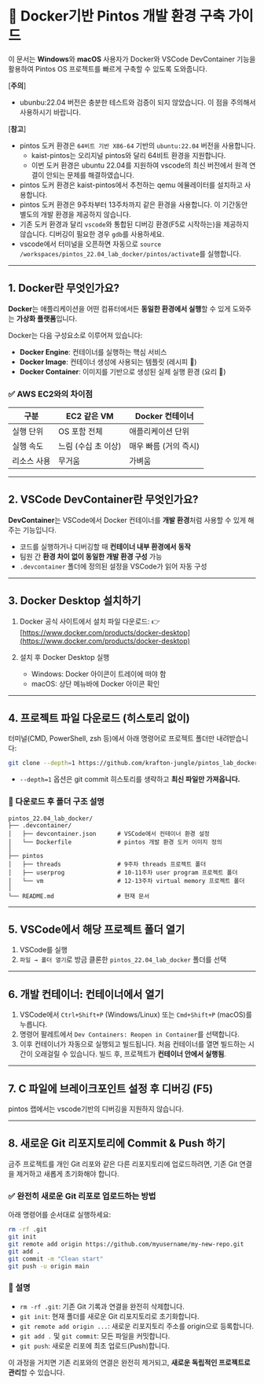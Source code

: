 # 📘 Docker기반 Pintos 개발 환경 구축 가이드

이 문서는 **Windows**와 **macOS** 사용자가 Docker와 VSCode DevContainer 기능을 활용하여 Pintos OS 프로젝트를 빠르게 구축할 수 있도록 도와줍니다.

[**주의**]
* ubunbu:22.04 버전은 충분한 테스트와 검증이 되지 않았습니다. 이 점을 주의해서 사용하시기 바랍니다.

[**참고**]
* pintos 도커 환경은 `64비트 기반 X86-64` 기반의 `ubuntu:22.04` 버전을 사용합니다.
   * kaist-pintos는 오리지널 pintos와 달리 64비트 환경을 지원합니다.
   * 이번 도커 환경은 ubuntu 22.04를 지원하여 vscode의 최신 버전에서 원격 연결이 안되는 문제를 해결하였습니다.
* pintos 도커 환경은 kaist-pintos에서 추천하는 qemu 에뮬레이터를 설치하고 사용합니다.
* pintos 도커 환경은 9주차부터 13주차까지 같은 환경을 사용합니다. 이 기간동안 별도의 개발 환경을 제공하지 않습니다.
* 기존 도커 환경과 달리 `vscode`와 통합된 디버깅 환경(F5로 시작하는)을 제공하지 않습니다. 디버깅이 필요한 경우 `gdb`를 사용하세요.
* vscode에서 터미널을 오픈하면 자동으로 `source /workspaces/pintos_22.04_lab_docker/pintos/activate`를 실행합니다.

---

## 1. Docker란 무엇인가요?

**Docker**는 애플리케이션을 어떤 컴퓨터에서든 **동일한 환경에서 실행**할 수 있게 도와주는 **가상화 플랫폼**입니다.

Docker는 다음 구성요소로 이루어져 있습니다:

- **Docker Engine**: 컨테이너를 실행하는 핵심 서비스
- **Docker Image**: 컨테이너 생성에 사용되는 템플릿 (레시피 📃)
- **Docker Container**: 이미지를 기반으로 생성된 실제 실행 환경 (요리 🍜)

### ✅ AWS EC2와의 차이점

| 구분 | EC2 같은 VM | Docker 컨테이너 |
|------|-------------|-----------------|
| 실행 단위 | OS 포함 전체 | 애플리케이션 단위 |
| 실행 속도 | 느림 (수십 초 이상) | 매우 빠름 (거의 즉시) |
| 리소스 사용 | 무거움 | 가벼움 |

---

## 2. VSCode DevContainer란 무엇인가요?

**DevContainer**는 VSCode에서 Docker 컨테이너를 **개발 환경**처럼 사용할 수 있게 해주는 기능입니다.

- 코드를 실행하거나 디버깅할 때 **컨테이너 내부 환경에서 동작**
- 팀원 간 **환경 차이 없이 동일한 개발 환경 구성** 가능
- `.devcontainer` 폴더에 정의된 설정을 VSCode가 읽어 자동 구성

---

## 3. Docker Desktop 설치하기

1. Docker 공식 사이트에서 설치 파일 다운로드:
   👉 [https://www.docker.com/products/docker-desktop](https://www.docker.com/products/docker-desktop)

2. 설치 후 Docker Desktop 실행
   - Windows: Docker 아이콘이 트레이에 떠야 함
   - macOS: 상단 메뉴바에 Docker 아이콘 확인

---

## 4. 프로젝트 파일 다운로드 (히스토리 없이)

터미널(CMD, PowerShell, zsh 등)에서 아래 명령어로 프로젝트 폴더만 내려받습니다:

```bash
git clone --depth=1 https://github.com/krafton-jungle/pintos_lab_docker.git
```

- `--depth=1` 옵션은 git commit 히스토리를 생략하고 **최신 파일만 가져옵니다.**

### 📂 다운로드 후 폴더 구조 설명

```
pintos_22.04_lab_docker/
├── .devcontainer/
│   ├── devcontainer.json      # VSCode에서 컨테이너 환경 설정
│   └── Dockerfile             # pintos 개발 환경 도커 이미지 정의
│
├── pintos
│   ├── threads                # 9주차 threads 프로젝트 폴더
│   ├── userprog               # 10-11주차 user program 프로젝트 폴더
│   └── vm                     # 12-13주차 virtual memory 프로젝트 폴더
│
└── README.md                  # 현재 문서
```
---

## 5. VSCode에서 해당 프로젝트 폴더 열기

1. VSCode를 실행
2. `파일 → 폴더 열기`로 방금 클론한 `pintos_22.04_lab_docker` 폴더를 선택

---

## 6. 개발 컨테이너: 컨테이너에서 열기

1. VSCode에서 `Ctrl+Shift+P` (Windows/Linux) 또는 `Cmd+Shift+P` (macOS)를 누릅니다.
2. 명령어 팔레트에서 `Dev Containers: Reopen in Container`를 선택합니다.
3. 이후 컨테이너가 자동으로 실행되고 빌드됩니다. 처음 컨테이너를 열면 빌드하는 시간이 오래걸릴 수 있습니다. 빌드 후, 프로젝트가 **컨테이너 안에서 실행됨**.

---

## 7. C 파일에 브레이크포인트 설정 후 디버깅 (F5)
pintos 랩에서는 vscode기반의 디버깅을 지원하지 않습니다.

---
## 8. 새로운 Git 리포지토리에 Commit & Push 하기

금주 프로젝트를 개인 Git 리포와 같은 다른 리포지토리에 업로드하려면, 기존 Git 연결을 제거하고 새롭게 초기화해야 합니다.

### ✅ 완전히 새로운 Git 리포로 업로드하는 방법

아래 명령어를 순서대로 실행하세요:

```bash
rm -rf .git
git init
git remote add origin https://github.com/myusername/my-new-repo.git
git add .
git commit -m "Clean start"
git push -u origin main
```

### 📌 설명

- `rm -rf .git`: 기존 Git 기록과 연결을 완전히 삭제합니다.
- `git init`: 현재 폴더를 새로운 Git 리포지토리로 초기화합니다.
- `git remote add origin ...`: 새로운 리포지토리 주소를 origin으로 등록합니다.
- `git add .` 및 `git commit`: 모든 파일을 커밋합니다.
- `git push`: 새로운 리포에 최초 업로드(Push)합니다.

이 과정을 거치면 기존 리포와의 연결은 완전히 제거되고, **새로운 독립적인 프로젝트로 관리**할 수 있습니다.